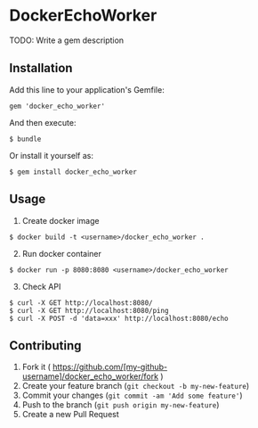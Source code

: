 # DockerEchoWorker

TODO: Write a gem description

## Installation

Add this line to your application's Gemfile:

    gem 'docker_echo_worker'

And then execute:

    $ bundle

Or install it yourself as:

    $ gem install docker_echo_worker

## Usage

1. Create docker image

  ```
  $ docker build -t <username>/docker_echo_worker .
  ```

2. Run docker container

  ```
  $ docker run -p 8080:8080 <username>/docker_echo_worker
  ```

3. Check API

  ```
  $ curl -X GET http://localhost:8080/
  $ curl -X GET http://localhost:8080/ping
  $ curl -X POST -d 'data=xxx' http://localhost:8080/echo
  ```

## Contributing

1. Fork it ( https://github.com/[my-github-username]/docker_echo_worker/fork )
2. Create your feature branch (`git checkout -b my-new-feature`)
3. Commit your changes (`git commit -am 'Add some feature'`)
4. Push to the branch (`git push origin my-new-feature`)
5. Create a new Pull Request
